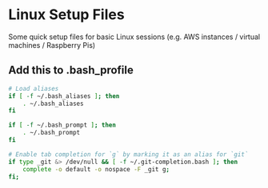 # Linux Setup Files

Some quick setup files for basic Linux sessions (e.g. AWS instances / virtual machines / Raspberry Pis)

## Add this to .bash_profile

```bash
# Load aliases
if [ -f ~/.bash_aliases ]; then
    . ~/.bash_aliases
fi

if [ -f ~/.bash_prompt ]; then
    . ~/.bash_prompt
fi

# Enable tab completion for `g` by marking it as an alias for `git`
if type _git &> /dev/null && [ -f ~/.git-completion.bash ]; then
    complete -o default -o nospace -F _git g;
fi;

```
